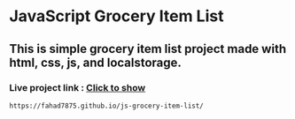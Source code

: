 
# JavaScript Grocery Item List

## This is simple grocery item list project made with html, css, js, and localstorage.

### Live project link : [Click to show](https://fahad7875.github.io/js-grocery-item-list/)

`https://fahad7875.github.io/js-grocery-item-list/`
